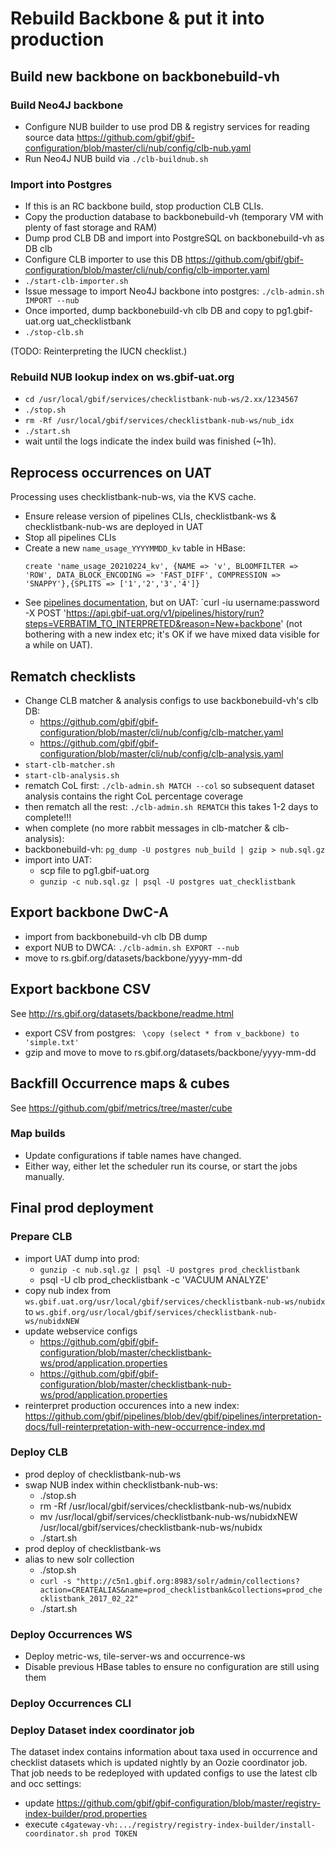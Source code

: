 # Rebuild Backbone & put it into production

## Build new backbone on backbonebuild-vh

### Build Neo4J backbone
 - Configure NUB builder to use prod DB & registry services for reading source data https://github.com/gbif/gbif-configuration/blob/master/cli/nub/config/clb-nub.yaml
 - Run Neo4J NUB build via `./clb-buildnub.sh`

### Import into Postgres
 - If this is an RC backbone build, stop production CLB CLIs.
 - Copy the production database to backbonebuild-vh (temporary VM with plenty of fast storage and RAM)
 - Dump prod CLB DB and import into PostgreSQL on backbonebuild-vh as DB clb
 - Configure CLB importer to use this DB https://github.com/gbif/gbif-configuration/blob/master/cli/nub/config/clb-importer.yaml
 - `./start-clb-importer.sh`
 - Issue message to import Neo4J backbone into postgres: `./clb-admin.sh IMPORT --nub`
 - Once imported, dump backbonebuild-vh clb DB and copy to pg1.gbif-uat.org uat_checklistbank
 - `./stop-clb.sh`

(TODO: Reinterpreting the IUCN checklist.)

### Rebuild NUB lookup index on ws.gbif-uat.org
 - `cd /usr/local/gbif/services/checklistbank-nub-ws/2.xx/1234567`
 - `./stop.sh`
 - `rm -Rf /usr/local/gbif/services/checklistbank-nub-ws/nub_idx`
 - `./start.sh`
 - wait until the logs indicate the index build was finished (~1h).

## Reprocess occurrences on UAT
Processing uses checklistbank-nub-ws, via the KVS cache.
 - Ensure release version of pipelines CLIs, checklistbank-ws & checklistbank-nub-ws are deployed in UAT
 - Stop all pipelines CLIs
 - Create a new `name_usage_YYYYMMDD_kv` table in HBase:
   ```
   create 'name_usage_20210224_kv', {NAME => 'v', BLOOMFILTER => 'ROW', DATA_BLOCK_ENCODING => 'FAST_DIFF', COMPRESSION => 'SNAPPY'},{SPLITS => ['1','2','3','4']}
   ```
 - See [pipelines documentation](https://github.com/gbif/pipelines/tree/dev/gbif/pipelines/interpretation-docs), but on UAT: `curl -iu username:password -X POST 'https://api.gbif-uat.org/v1/pipelines/history/run?steps=VERBATIM_TO_INTERPRETED&reason=New+backbone' (not bothering with a new index etc; it's OK if we have mixed data visible for a while on UAT).

## Rematch checklists
 - Change CLB matcher & analysis configs to use backbonebuild-vh's clb DB:
   - https://github.com/gbif/gbif-configuration/blob/master/cli/nub/config/clb-matcher.yaml
   - https://github.com/gbif/gbif-configuration/blob/master/cli/nub/config/clb-analysis.yaml
 - `start-clb-matcher.sh`
 - `start-clb-analysis.sh`
 - rematch CoL first: `./clb-admin.sh MATCH --col` so subsequent dataset analysis contains the right CoL percentage coverage
 - then rematch all the rest: `./clb-admin.sh REMATCH` this takes 1-2 days to complete!!!
 - when complete (no more rabbit messages in clb-matcher & clb-analysis):
 - backbonebuild-vh: `pg_dump -U postgres nub_build | gzip > nub.sql.gz`
 - import into UAT:
   - scp file to pg1.gbif-uat.org
   - `gunzip -c nub.sql.gz | psql -U postgres uat_checklistbank`

## Export backbone DwC-A
 - import from backbonebuild-vh clb DB dump
 - export NUB to DWCA: `./clb-admin.sh EXPORT --nub`
 - move to rs.gbif.org/datasets/backbone/yyyy-mm-dd

## Export backbone CSV
See http://rs.gbif.org/datasets/backbone/readme.html
 - export CSV from postgres: ` \copy (select * from v_backbone) to 'simple.txt'`
 - gzip and move to move to rs.gbif.org/datasets/backbone/yyyy-mm-dd
  
## Backfill Occurrence maps & cubes
See https://github.com/gbif/metrics/tree/master/cube

### Map builds
 - Update configurations if table names have changed.
 - Either way, either let the scheduler run its course, or start the jobs manually.

## Final prod deployment
### Prepare CLB
 - import UAT dump into prod:
   - `gunzip -c nub.sql.gz | psql -U postgres prod_checklistbank`
   - psql -U clb prod_checklistbank -c 'VACUUM ANALYZE'
 - copy nub index from `ws.gbif.uat.org/usr/local/gbif/services/checklistbank-nub-ws/nubidx` to `ws.gbif.org/usr/local/gbif/services/checklistbank-nub-ws/nubidxNEW`
 - update webservice configs
   - https://github.com/gbif/gbif-configuration/blob/master/checklistbank-ws/prod/application.properties
   - https://github.com/gbif/gbif-configuration/blob/master/checklistbank-nub-ws/prod/application.properties
 - reinterpret production occurences into a new index: https://github.com/gbif/pipelines/blob/dev/gbif/pipelines/interpretation-docs/full-reinterpretation-with-new-occurrence-index.md

### Deploy CLB
 - prod deploy of checklistbank-nub-ws
 - swap NUB index within checklistbank-nub-ws:
    - ./stop.sh
    - rm -Rf /usr/local/gbif/services/checklistbank-nub-ws/nubidx
    - mv /usr/local/gbif/services/checklistbank-nub-ws/nubidxNEW /usr/local/gbif/services/checklistbank-nub-ws/nubidx
    - ./start.sh
 - prod deploy of checklistbank-ws
 - alias to new solr collection
    - ./stop.sh
    - `curl -s "http://c5n1.gbif.org:8983/solr/admin/collections?action=CREATEALIAS&name=prod_checklistbank&collections=prod_checklistbank_2017_02_22"`
    - ./start.sh

### Deploy Occurrences WS
 - Deploy metric-ws, tile-server-ws and occurrence-ws
 - Disable previous HBase tables to ensure no configuration are still using them

### Deploy Occurrences CLI

### Deploy Dataset index coordinator job
The dataset index contains information about taxa used in occurrence and checklist datasets which is updated nightly by an Oozie coordinator job. That job needs to be redeployed with updated configs to use the latest clb and occ settings:
 - update https://github.com/gbif/gbif-configuration/blob/master/registry-index-builder/prod.properties
 - execute `c4gateway-vh:.../registry/registry-index-builder/install-coordinator.sh prod TOKEN`
